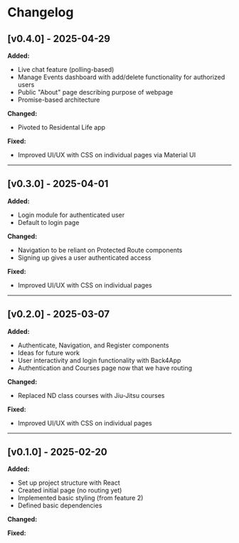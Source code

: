 # Changelog
## [v0.4.0] - 2025-04-29
**Added:**
  - Live chat feature (polling-based) 
  - Manage Events dashboard with add/delete functionality for authorized users
  - Public "About" page describing purpose of webpage
  - Promise-based architecture

**Changed:**
- Pivoted to Residental Life app

**Fixed:**
  - Improved UI/UX with CSS on individual pages via Material UI
 
---

## [v0.3.0] - 2025-04-01
**Added:**
  - Login module for authenticated user
  - Default to login page

**Changed:**
  - Navigation to be reliant on Protected Route components
  - Signing up gives a user authenticated access

**Fixed:**
  - Improved UI/UX with CSS on individual pages 

---

## [v0.2.0] - 2025-03-07
**Added:**
- Authenticate, Navigation, and Register components
- Ideas for future work
- User interactivity and login functionality with Back4App
- Authentication and Courses page now that we have routing

**Changed:**
- Replaced ND class courses with Jiu-Jitsu courses

**Fixed:**
- Improved UI/UX with CSS on individual pages

---

## [v0.1.0] - 2025-02-20
**Added:**
- Set up project structure with React
- Created initial page (no routing yet)
- Implemented basic styling (from feature 2)
- Defined basic dependencies

**Changed:**

**Fixed:**
